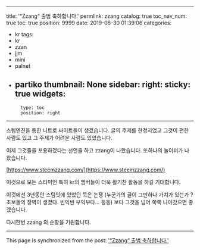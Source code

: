 
---
title: '“Zzang“ 출범 축하합니다.'
permlink: zzang
catalog: true
toc_nav_num: true
toc: true
position: 9999
date: 2019-06-30 01:39:06
categories:
- kr
tags:
- kr
- zzan
- jjm
- mini
- palnet
- partiko
thumbnail: None
sidebar:
    right:
        sticky: true
widgets:
    -
        type: toc
        position: right
---


스팀엔진을 통한 니트로 싸이트들이 생겼습니다.
글의 주제를 한정지었고
그것이 편한 사람도 있고
그 주제가 어려운 사람도 있었습니다.

이제 그것들을 포용하겠다는 선언을 하고
zzang이 나왔습니다.
또하나의 놀이터가 나왔습니다.

[https://www.steemzzang.com/](https://www.steemzzang.com/)

이것으로 모든 스티미언 특히 kr의 멤버들이
더욱 활기찬 활동을 하길 기대합니다.

이것에선 3년동안 스팀잇에 있었던 묵은 논쟁
(누군가의 글이 그만하나 가치가 있는가 ?
초보들의 장벽이 생겼다.
빈익빈 부익부다... 등등)
보다 그것을 넘어 쭉쭉 나아갔으면 좋겠습니다.

다시한번 zzang 의 순항을 기원합니다.

- - -

This page is synchronized from the post: ['“Zzang“ 출범 축하합니다.'](https://steemit.com/@kingbit/zzang)
